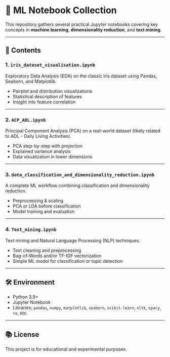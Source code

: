 
# 🧠 ML Notebook Collection

This repository gathers several practical Jupyter notebooks covering key concepts in **machine learning**, **dimensionality reduction**, and **text mining**.

---

## 📁 Contents

### 1. `iris_dataset_visualisation.ipynb`
Exploratory Data Analysis (EDA) on the classic Iris dataset using Pandas, Seaborn, and Matplotlib.
- Pairplot and distribution visualizations
- Statistical description of features
- Insight into feature correlation

---

### 2. `ACP_ADL.ipynb`
Principal Component Analysis (PCA) on a real-world dataset (likely related to ADL - Daily Living Activities).
- PCA step-by-step with projection
- Explained variance analysis
- Data visualization in lower dimensions

---

### 3. `data_classification_and_dimensionality_reduction.ipynb`
A complete ML workflow combining classification and dimensionality reduction.
- Preprocessing & scaling
- PCA or LDA before classification
- Model training and evaluation

---

### 4. `Text_mining.ipynb`
Text mining and Natural Language Processing (NLP) techniques.
- Text cleaning and preprocessing
- Bag-of-Words and/or TF-IDF vectorization
- Simple ML model for classification or topic detection

---

## 🛠️ Environment

- Python 3.9+
- Jupyter Notebook
- Libraries: `pandas`, `numpy`, `matplotlib`, `seaborn`, `scikit-learn`, `nltk`, `spacy`, `re`, etc.

---

## 📚 License

This project is for educational and experimental purposes.


